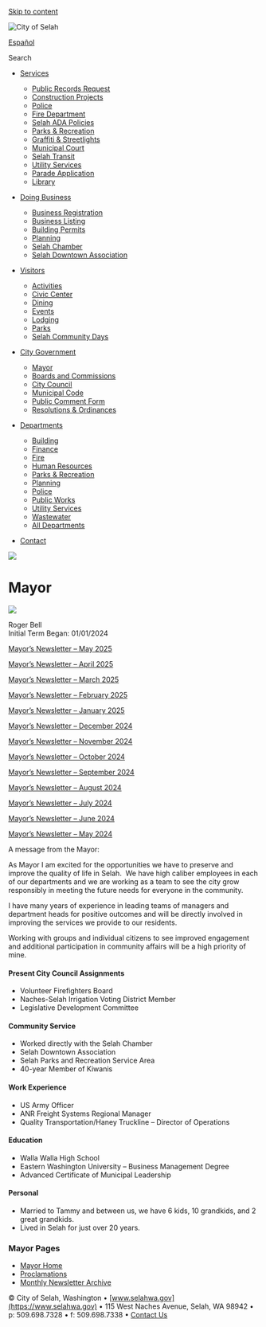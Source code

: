 [Skip to content](https://selahwa.gov/mayor/)

![City of Selah](https://selahwa.gov/files/selah-cent-logo-sm.png)

[Español](https://translate.google.com/translate?hl=en&sl=en&tl=es&u=https%3A%2F%2Fselahwa.gov%2Fmayor)

Search

- [Services](https://selahwa.gov/mayor "Services")
  
  - [Public Records Request](https://selahwa.gov/public-information-request "Public Records Request")
  - [Construction Projects](https://selahwa.gov/construction-projects "Construction Projects")
  - [Police](https://selahwa.gov/police "Police")
  - [Fire Department](https://selahwa.gov/fire "Fire Department")
  - [Selah ADA Policies](https://selahwa.gov/home/selah-ada-policies "Selah ADA Policies")
  - [Parks &amp; Recreation](https://selahwa.gov/parks-and-recreation "Parks & Recreation")
  - [Graffiti &amp; Streetlights](https://selahwa.gov/graffitti-streetlights "Graffiti & Streetlights")
  - [Municipal Court](https://selahwa.gov/municipal-court "Municipal Court")
  - [Selah Transit](https://selahwa.gov/transit "Selah Transit")
  - [Utility Services](https://selahwa.gov/utility-services "Utility Services")
  - [Parade Application](https://selahwa.gov/wp-content/uploads/2022/01/parade-app-updated-3-2019-fillable.pdf "Parade Application")
  - [Library](https://www.yvl.org "Library")
- [Doing Business](https://selahwa.gov/mayor "Doing Business")
  
  - [Business Registration](https://selahwa.gov/business "Business Registration")
  - [Business Listing](https://selahwa.gov/business/listing "Business Listing")
  - [Building Permits](https://selahwa.gov/building "Building Permits")
  - [Planning](https://selahwa.gov/planning "Planning")
  - [Selah Chamber](https://www.selahchamber.org "Selah Chamber")
  - [Selah Downtown Association](https://selahdowntown.org "Selah Downtown Association")
- [Visitors](https://selahwa.gov/mayor "Visitors")
  
  - [Activities](https://selahwa.gov/tourism/activities "Activities")
  - [Civic Center](https://selahwa.gov/civic-center "Civic Center")
  - [Dining](https://selahwa.gov/tourism/dining "Dining")
  - [Events](https://selahwa.gov/events "Events")
  - [Lodging](https://selahwa.gov/tourism/lodging "Lodging")
  - [Parks](https://selahwa.gov/parks-and-recreation "Parks")
  - [Selah Community Days](https://www.selahdays.com "Selah Community Days")
- [City Government](https://selahwa.gov/mayor "City Government")
  
  - [Mayor](https://selahwa.gov/mayor "Mayor")
  - [Boards and Commissions](https://selahwa.gov/home/boards-and-commissions "Boards and Commissions")
  - [City Council](https://selahwa.gov/council "City Council")
  - [Municipal Code](https://selah.municipal.codes "Municipal Code")
  - [Public Comment Form](https://selahwa.gov/council/public-comment "Public Comment Form")
  - [Resolutions &amp; Ordinances](https://selahwa.gov/resolutions-ordinances "Resolutions & Ordinances")
- [Departments](https://selahwa.gov/mayor "Departments")
  
  - [Building](https://selahwa.gov/building "Building")
  - [Finance](https://selahwa.gov/finance "Finance")
  - [Fire](https://selahwa.gov/fire "Fire")
  - [Human Resources](https://selahwa.gov/human-resources "Human Resources")
  - [Parks &amp; Recreation](https://selahwa.gov/parks-and-recreation "Parks & Recreation")
  - [Planning](https://selahwa.gov/planning "Planning")
  - [Police](https://selahwa.gov/police "Police")
  - [Public Works](https://selahwa.gov/public-works "Public Works")
  - [Utility Services](https://selahwa.gov/utility-services "Utility Services")
  - [Wastewater](https://selahwa.gov/wastewater-sewer "Wastewater")
  - [All Departments](https://selahwa.gov/departments "All Departments")
- [Contact](https://selahwa.gov/contact "Contact")

![](https://selahwa.gov/mayor/wp-content/uploads/sites/27/2014/06/selah-page.jpg)

# Mayor

![](https://selahwa.gov/mayor/wp-content/uploads/sites/27/2024/02/Roger-2-768x1024.jpg)

Roger Bell  
Initial Term Began: 01/01/2024

[Mayor’s Newsletter – May 2025](https://selahwa.gov/mayor/wp-content/uploads/sites/27/2025/06/Mayors-Monthly-May-2025.pdf)

[Mayor’s Newsletter – April 2025](https://selahwa.gov/wp-content/uploads/2025/05/Mayors-Monthly-April-2025-1.pdf)

[Mayor’s Newsletter – March 2025](https://selahwa.gov/wp-content/uploads/2025/04/Mayors-Monthly-Mar-25.pdf)

[Mayor’s Newsletter – February 2025](https://selahwa.gov/mayor/wp-content/uploads/sites/27/2025/03/Mayors-Monthly-February-2025.pdf)

[Mayor’s Newsletter – January 2025](https://selahwa.gov/mayor/wp-content/uploads/sites/27/2025/02/Mayors-Monthly-January-2025.pdf)

[Mayor’s Newsletter – December 2024](https://selahwa.gov/mayor/wp-content/uploads/sites/27/2024/12/Mayors-Monthly-December-2024.pdf)

[Mayor’s Newsletter – November 2024](https://selahwa.gov/wp-content/uploads/2024/12/Mayors-Monthly-Nov-24.pdf)

[Mayor’s Newsletter – October 2024](https://selahwa.gov/mayor/wp-content/uploads/sites/27/2024/11/Mayors-Monthly-October-2024.pdf)

[Mayor’s Newsletter – September 2024](https://selahwa.gov/mayor/wp-content/uploads/sites/27/2024/10/Mayors-Monthly-Sept-2024.pdf)

[Mayor’s Newsletter – August 2024](https://selahwa.gov/mayor/wp-content/uploads/sites/27/2024/09/Mayors-Monthly-August-2024.pdf)

[Mayor’s Newsletter – July 2024](https://selahwa.gov/mayor/wp-content/uploads/sites/27/2024/08/Mayors-Monthly-July-2024.pdf)

[Mayor’s Newsletter – June 2024](https://selahwa.gov/council/wp-content/uploads/sites/12/2024/07/Mayors-Monthly-Newsletter-June-2024.pdf)

[Mayor’s Newsletter – May 2024](https://selahwa.gov/wp-content/uploads/2024/05/Mayors-Monthly-May-24.pdf)

A message from the Mayor:

As Mayor I am excited for the opportunities we have to preserve and improve the quality of life in Selah.  We have high caliber employees in each of our departments and we are working as a team to see the city grow responsibly in meeting the future needs for everyone in the community. 

I have many years of experience in leading teams of managers and department heads for positive outcomes and will be directly involved in improving the services we provide to our residents.

Working with groups and individual citizens to see improved engagement and additional participation in community affairs will be a high priority of mine.

#### Present City Council Assignments

- Volunteer Firefighters Board
- Naches-Selah Irrigation Voting District Member
- Legislative Development Committee

#### Community Service

- Worked directly with the Selah Chamber
- Selah Downtown Association
- Selah Parks and Recreation Service Area
- 40-year Member of Kiwanis

#### Work Experience

- US Army Officer
- ANR Freight Systems Regional Manager
- Quality Transportation/Haney Truckline – Director of Operations

#### Education

- Walla Walla High School
- Eastern Washington University – Business Management Degree
- Advanced Certificate of Municipal Leadership

#### Personal

- Married to Tammy and between us, we have 6 kids, 10 grandkids, and 2 great grandkids.
- Lived in Selah for just over 20 years.

### Mayor Pages

- [Mayor Home](https://selahwa.gov/mayor)
- [Proclamations](https://selahwa.gov/mayor/proclamations)
- [Monthly Newsletter Archive](https://selahwa.gov/mayor/monthly-newsletter-archive)

© City of Selah, Washington • [www.selahwa.gov](https://www.selahwa.gov) • 115 West Naches Avenue, Selah, WA 98942 • p: 509.698.7328 • f: 509.698.7338 • [Contact Us](https://selahwa.gov/contact)
